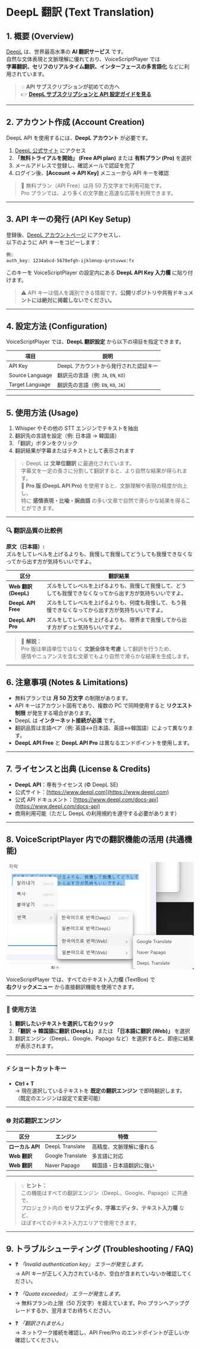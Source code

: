 # DeepL 翻訳 (Text Translation)

## 1. 概要 (Overview)
[DeepL](https://www.deepl.com/) は、世界最高水準の **AI 翻訳サービス** です。  
自然な文体表現と文脈理解に優れており、VoiceScriptPlayer では  
**字幕翻訳、セリフのリアルタイム翻訳、インターフェースの多言語化** などに利用されています。

> 💡 **API サブスクリプションが初めての方へ**  
> 👉 [**DeepL サブスクリプションと API 設定ガイドを見る**](../ai/deepl-subscription.md)

---

## 2. アカウント作成 (Account Creation)
DeepL API を使用するには、**DeepL アカウント** が必要です。

1. [DeepL 公式サイト](https://www.deepl.com/pro-api) にアクセス  
2. **「無料トライアルを開始」 (Free API plan)** または **有料プラン (Pro)** を選択  
3. メールアドレスで登録し、確認メールで認証を完了  
4. ログイン後、**[Account → API Key]** メニューから API キーを確認

> 🔑 無料プラン（API Free）は月 50 万文字まで利用可能です。  
> Pro プランでは、より多くの文字数と高速な応答を利用できます。

---

## 3. API キーの発行 (API Key Setup)
登録後、[DeepL アカウントページ](https://www.deepl.com/account/summary) にアクセスし、  
以下のように API キーをコピーします：

    例:
    auth_key: 1234abcd-5678efgh-ijklmnop-qrstuvwx:fx

このキーを VoiceScriptPlayer の設定内にある **DeepL API Key 入力欄** に貼り付けます。

> ⚠️ API キーは個人を識別できる情報です。**公開リポジトリや共有ドキュメントには絶対に掲載しないでください。**

---

## 4. 設定方法 (Configuration)
VoiceScriptPlayer では、**DeepL 翻訳設定** から以下の項目を指定できます。

| 項目 | 説明 |
|------|------|
| API Key | DeepL アカウントから発行された認証キー |
| Source Language | 翻訳元の言語（例: `JA`, `EN`, `KO`） |
| Target Language | 翻訳先の言語（例: `EN`, `KO`, `JA`） |

---

## 5. 使用方法 (Usage)
1. Whisper やその他の STT エンジンでテキストを抽出  
2. 翻訳先の言語を設定（例: 日本語 → 韓国語）  
3. 「翻訳」ボタンをクリック  
4. 翻訳結果が字幕またはテキストとして表示されます  

> 💡 DeepL は **文単位翻訳** に最適化されています。  
> 字幕文を一定の長さに分割して翻訳すると、より自然な結果が得られます。  
> 💎 **Pro 版 (DeepL API Pro)** を使用すると、文脈理解や表現の精度が向上し、  
> 特に **感情表現・比喩・婉曲語** の多い文章で自然で滑らかな結果を得ることができます。

---

### 🔍 翻訳品質の比較例

**原文（日本語）:**  
ズルをしてレベルを上げるよりも、我慢して我慢してどうしても我慢できなくなってから出す方が気持ちいいですよ。

| 区分 | 翻訳結果 |
|------|------------|
| **Web 翻訳 (DeepL)** | ズルをしてレベルを上げるよりも、我慢して我慢して、どうしても我慢できなくなってから出す方が気持ちいいですよ。 |
| **DeepL API Free** | ズルをしてレベルを上げるよりも、何度も我慢して、もう我慢できなくなってから出す方が気持ちいいですよ。 |
| **DeepL API Pro** | ズルをしてレベルを上げるよりも、限界まで我慢してから出す方がずっと気持ちいいですよ。 |

> 💬 **解説：**  
> Pro 版は単語単位ではなく **文脈全体を考慮** して翻訳を行うため、  
> 感情やニュアンスを含む文章でもより自然で滑らかな結果を生成します。

---

## 6. 注意事項 (Notes & Limitations)
- 無料プランでは **月 50 万文字** の制限があります。  
- API キーはアカウント固有であり、複数の PC で同時使用すると **リクエスト制限** が発生する場合があります。  
- DeepL は **インターネット接続が必須** です。  
- 翻訳品質は言語ペア（例: 英語↔日本語、英語↔韓国語）によって異なります。  
- **DeepL API Free** と **DeepL API Pro** は異なるエンドポイントを使用します。

---

## 7. ライセンスと出典 (License & Credits)
- **DeepL API**：専有ライセンス (© DeepL SE)  
- 公式サイト：[https://www.deepl.com](https://www.deepl.com)  
- 公式 API ドキュメント：[https://www.deepl.com/docs-api](https://www.deepl.com/docs-api)  
- 商用利用可能（ただし DeepL の利用規約を遵守する必要があります）

---

## 8. VoiceScriptPlayer 内での翻訳機能の活用 (共通機能)

![translate-contextmenu](../images/translate-contextmenu.png)

VoiceScriptPlayer では、すべてのテキスト入力欄 (TextBox) で  
**右クリックメニュー** から直接翻訳機能を使用できます。

---

### 🧭 使用方法
1. **翻訳したいテキストを選択して右クリック**  
2. **「翻訳 → 韓国語に翻訳 (DeepL)」** または **「日本語に翻訳 (Web)」** を選択  
3. 翻訳エンジン（DeepL、Google、Papago など）を選択すると、即座に結果が表示されます。

---

### ⚡ ショートカットキー
- **Ctrl + T**  
  → 現在選択しているテキストを **既定の翻訳エンジン** で即時翻訳します。  
  （既定のエンジンは設定で変更可能）

---

### 🌐 対応翻訳エンジン
| 区分 | エンジン | 特徴 |
|------|-----------|------|
| **ローカル API** | DeepL Translate | 高精度、文脈理解に優れる |
| **Web 翻訳** | Google Translate | 多言語に対応 |
| **Web 翻訳** | Naver Papago | 韓国語・日本語翻訳に強い |

---

> 💡 **ヒント：**  
> この機能はすべての翻訳エンジン（DeepL、Google、Papago）に共通で、  
> プロジェクト内の **セリフエディタ、字幕エディタ、テキスト入力欄** など、  
> ほぼすべてのテキスト入力エリアで使用できます。

---

## 9. トラブルシューティング (Troubleshooting / FAQ)
- ❓ *「Invalid authentication key」 エラーが発生します。*  
  → API キーが正しく入力されているか、空白が含まれていないか確認してください。  

- ❓ *「Quota exceeded」 エラーが発生します。*  
  → 無料プランの上限（50 万文字）を超えています。Pro プランへアップグレードするか、翌月までお待ちください。  

- ❓ *「翻訳されません」*  
  → ネットワーク接続を確認し、API Free/Pro のエンドポイントが正しいか確認してください。
